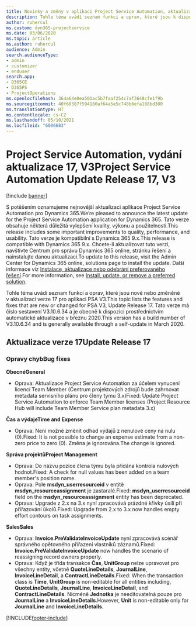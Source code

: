 ```yaml
---
title: Novinky a změny v aplikaci Project Service Automation, aktualizace verze 17, V3
description: Tohle téma uvádí seznam funkcí a oprav, které jsou k dispozici v Project Service Automation, aktualizace verze 17, V3.
author: ruhercul
ms.custom: dyn365-projectservice
ms.date: 03/06/2020
ms.topic: article
ms.author: ruhercul
audience: Admin
search.audienceType:
- admin
- customizer
- enduser
search.app:
- D365CE
- D365PS
- ProjectOperations
ms.openlocfilehash: 364a64e0ea501ac5b7faaf254c7af3648cfe1f9b
ms.sourcegitcommit: 40f68387f594180af64a5e5c748b6efa188bd300
ms.translationtype: HT
ms.contentlocale: cs-CZ
ms.lasthandoff: 05/10/2021
ms.locfileid: "6006683"
---
```

# <a name="project-service-automation-update-release-17-v3"></a><span data-ttu-id="1a099-103">Project Service Automation, vydání aktualizace 17, V3</span><span class="sxs-lookup"><span data-stu-id="1a099-103">Project Service Automation Update Release 17, V3</span></span>

[!include [banner](../includes/psa-now-project-operations.md)]

<span data-ttu-id="1a099-104">S potěšením oznamujeme nejnovější aktualizaci aplikace Project Service Automation pro Dynamics 365.</span><span class="sxs-lookup"><span data-stu-id="1a099-104">We’re pleased to announce the latest update for the Project Service Automation application for Dynamics 365.</span></span> <span data-ttu-id="1a099-105">Tato verze obsahuje některá důležitá vylepšení kvality, výkonu a použitelnosti.</span><span class="sxs-lookup"><span data-stu-id="1a099-105">This release includes some important improvements to quality, performance, and usability.</span></span>  <span data-ttu-id="1a099-106">Tato verze je kompatibilní s Dynamics 365 9.x.</span><span class="sxs-lookup"><span data-stu-id="1a099-106">This release is compatible with Dynamics 365 9.x.</span></span> <span data-ttu-id="1a099-107">Chcete-li aktualizovat tuto verzi, navštivte Centrum pro správu Dynamics 365 online, stránku řešení a nainstalujte danou aktualizaci.</span><span class="sxs-lookup"><span data-stu-id="1a099-107">To update to this release, visit the Admin Center for Dynamics 365 online, solutions page to install the update.</span></span> <span data-ttu-id="1a099-108">Další informace viz [Instalace, aktualizace nebo odebrání preferovaného řešení](/power-platform/admin/install-remove-preferred-solution).</span><span class="sxs-lookup"><span data-stu-id="1a099-108">For more information, see [Install, update, or remove a preferred solution](/power-platform/admin/install-remove-preferred-solution).</span></span>

<span data-ttu-id="1a099-109">Tohle téma uvádí seznam funkcí a oprav, které jsou nové nebo změněné v aktualizaci verze 17 pro aplikaci PSA V3.</span><span class="sxs-lookup"><span data-stu-id="1a099-109">This topic lists the features and fixes that are new or changed for PSA V3, Update Release 17.</span></span> <span data-ttu-id="1a099-110">Tato verze má číslo sestavení V3.10.6.34 a je obecně k dispozici prostřednictvím automatické aktualizace v březnu 2020.</span><span class="sxs-lookup"><span data-stu-id="1a099-110">This version has a build number of V3.10.6.34 and is generally available through a self-update in March 2020.</span></span>


## <a name="update-release-17"></a><span data-ttu-id="1a099-111">Aktualizace verze 17</span><span class="sxs-lookup"><span data-stu-id="1a099-111">Update Release 17</span></span>

### <a name="bug-fixes"></a><span data-ttu-id="1a099-112">Opravy chyb</span><span class="sxs-lookup"><span data-stu-id="1a099-112">Bug fixes</span></span>

<span data-ttu-id="1a099-113">**Obecné**</span><span class="sxs-lookup"><span data-stu-id="1a099-113">**General**</span></span>

- <span data-ttu-id="1a099-114">Oprava: Aktualizace Project Service Automation za účelem vynucení licencí Team Member (Centrum projektových zdrojů bude zahrnovat metadata servisního plánu pro členy týmu 3.x)</span><span class="sxs-lookup"><span data-stu-id="1a099-114">Fixed: Update Project Service Automation to enforce Team Member licenses (Project Resource Hub will include Team Member Service plan metadata 3.x)</span></span>
 
<span data-ttu-id="1a099-115">**Čas a výdaje**</span><span class="sxs-lookup"><span data-stu-id="1a099-115">**Time and Expense**</span></span>

- <span data-ttu-id="1a099-116">Oprava: Není možné změnit odhad výdajů z nenulové ceny na nulu (0).</span><span class="sxs-lookup"><span data-stu-id="1a099-116">Fixed: It is not possible to change an expense estimate from a non-zero price to zero (0).</span></span> <span data-ttu-id="1a099-117">Změna je ignorována.</span><span class="sxs-lookup"><span data-stu-id="1a099-117">The change is ignored.</span></span>

<span data-ttu-id="1a099-118">**Správa projektů**</span><span class="sxs-lookup"><span data-stu-id="1a099-118">**Project Management**</span></span>

- <span data-ttu-id="1a099-119">Oprava: Do názvu pozice člena týmu byla přidána kontrola nulových hodnot.</span><span class="sxs-lookup"><span data-stu-id="1a099-119">Fixed: A check for null values has been added on a team member's position name.</span></span>
- <span data-ttu-id="1a099-120">Oprava: Pole **msdyn_userresourceid** v entitě **msdyn_resourceassignment** je zastaralé.</span><span class="sxs-lookup"><span data-stu-id="1a099-120">Fixed: **msdyn_userresourceid** field on the **msdyn_resourceassignment** entity has been deprecated.</span></span>
- <span data-ttu-id="1a099-121">Oprava: Upgrade z 2.x na 3.x nyní zpracovává prázdné křivky úsilí při přiřazování úkolů.</span><span class="sxs-lookup"><span data-stu-id="1a099-121">Fixed: Upgrade from 2.x to 3.x now handles empty effort contours on task assignments.</span></span>

<span data-ttu-id="1a099-122">**Sales**</span><span class="sxs-lookup"><span data-stu-id="1a099-122">**Sales**</span></span>

- <span data-ttu-id="1a099-123">Oprava: **Invoice.PreValidateInvoiceUpdate** nyní zpracovává scénář správného opětovného přiřazení vlastníků záznamů.</span><span class="sxs-lookup"><span data-stu-id="1a099-123">Fixed: **Invoice.PreValidateInvoiceUpdate** now handles the scenario of reassigning record owners properly.</span></span>
- <span data-ttu-id="1a099-124">Oprava: Když je třída transakce **Čas**, **UnitGroup** nelze upravovat pro všechny entity, včetně **QuoteLineDetails**, **JournalLine**, **InvoiceLineDetail**, a **ContractLineDetails**.</span><span class="sxs-lookup"><span data-stu-id="1a099-124">Fixed: When the transaction class is **Time**, **UnitGroup** is non-editable for all entities including, **QuoteLineDetails**, **JournalLine**, **InvoiceLineDetail**, and **ContractLineDetails**.</span></span> <span data-ttu-id="1a099-125">Nicméně **Jednotka** je needitovatelná pouze pro **JournalLine** a **InvoiceLineDetails**.</span><span class="sxs-lookup"><span data-stu-id="1a099-125">However, **Unit** is non-editable only for **JournalLine** and **InvoiceLineDetails**.</span></span>




[!INCLUDE[footer-include](../includes/footer-banner.md)]